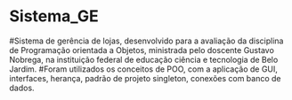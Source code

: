 # Sistema_GE
#Sistema de gerência de lojas, desenvolvido para a avaliação da disciplina de Programação orientada a Objetos, ministrada pelo doscente Gustavo Nobrega, na instituição federal de educação ciência e tecnologia de Belo Jardim.
#Foram utilizados os conceitos de POO, com a aplicação de GUI, interfaces, herança, padrão de projeto singleton, conexões com banco de dados.
